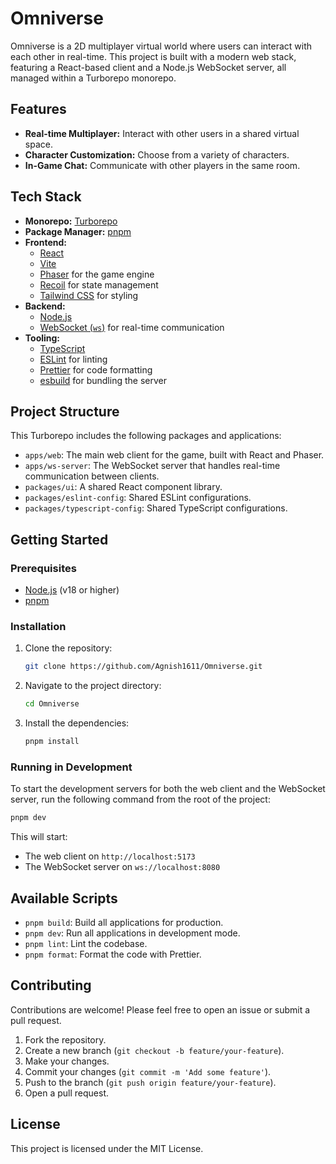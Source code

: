 # Omniverse

Omniverse is a 2D multiplayer virtual world where users can interact with each other in real-time. This project is built with a modern web stack, featuring a React-based client and a Node.js WebSocket server, all managed within a Turborepo monorepo.

## Features

- **Real-time Multiplayer:** Interact with other users in a shared virtual space.
- **Character Customization:** Choose from a variety of characters.
- **In-Game Chat:** Communicate with other players in the same room.

## Tech Stack

- **Monorepo:** [Turborepo](https://turbo.build/repo)
- **Package Manager:** [pnpm](https://pnpm.io/)
- **Frontend:**
  - [React](https://react.dev/)
  - [Vite](https://vitejs.dev/)
  - [Phaser](https://phaser.io/) for the game engine
  - [Recoil](https://recoiljs.org/) for state management
  - [Tailwind CSS](https://tailwindcss.com/) for styling
- **Backend:**
  - [Node.js](https://nodejs.org/)
  - [WebSocket (`ws`)](https://github.com/websockets/ws) for real-time communication
- **Tooling:**
  - [TypeScript](https://www.typescriptlang.org/)
  - [ESLint](https://eslint.org/) for linting
  - [Prettier](https://prettier.io/) for code formatting
  - [esbuild](https://esbuild.github.io/) for bundling the server

## Project Structure

This Turborepo includes the following packages and applications:

- `apps/web`: The main web client for the game, built with React and Phaser.
- `apps/ws-server`: The WebSocket server that handles real-time communication between clients.
- `packages/ui`: A shared React component library.
- `packages/eslint-config`: Shared ESLint configurations.
- `packages/typescript-config`: Shared TypeScript configurations.

## Getting Started

### Prerequisites

- [Node.js](https://nodejs.org/en/download/) (v18 or higher)
- [pnpm](https://pnpm.io/installation)

### Installation

1.  Clone the repository:
    ```sh
    git clone https://github.com/Agnish1611/Omniverse.git
    ```
2.  Navigate to the project directory:
    ```sh
    cd Omniverse
    ```
3.  Install the dependencies:
    ```sh
    pnpm install
    ```

### Running in Development

To start the development servers for both the web client and the WebSocket server, run the following command from the root of the project:

```sh
pnpm dev
```

This will start:
- The web client on `http://localhost:5173`
- The WebSocket server on `ws://localhost:8080`

## Available Scripts

- `pnpm build`: Build all applications for production.
- `pnpm dev`: Run all applications in development mode.
- `pnpm lint`: Lint the codebase.
- `pnpm format`: Format the code with Prettier.

## Contributing

Contributions are welcome! Please feel free to open an issue or submit a pull request.

1.  Fork the repository.
2.  Create a new branch (`git checkout -b feature/your-feature`).
3.  Make your changes.
4.  Commit your changes (`git commit -m 'Add some feature'`).
5.  Push to the branch (`git push origin feature/your-feature`).
6.  Open a pull request.

## License

This project is licensed under the MIT License.
